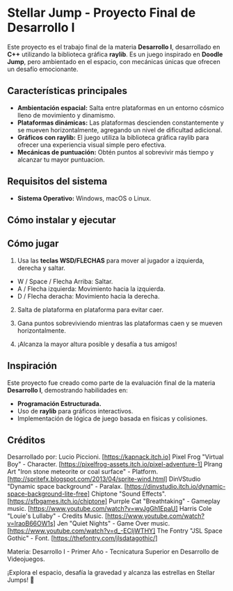 # **Stellar Jump - Proyecto Final de Desarrollo I**

Este proyecto es el trabajo final de la materia **Desarrollo I**, desarrollado en **C++** utilizando la biblioteca gráfica **raylib**. Es un juego inspirado en **Doodle Jump**, pero ambientado en el espacio, con mecánicas únicas que ofrecen un desafío emocionante.

## **Características principales**
- **Ambientación espacial:** Salta entre plataformas en un entorno cósmico lleno de movimiento y dinamismo.
- **Plataformas dinámicas:** Las plataformas descienden constantemente y se mueven horizontalmente, agregando un nivel de dificultad adicional.
- **Gráficos con raylib:** El juego utiliza la biblioteca gráfica raylib para ofrecer una experiencia visual simple pero efectiva.
- **Mecánicas de puntuación:** Obtén puntos al sobrevivir más tiempo y alcanzar tu mayor puntuacion.

## **Requisitos del sistema**
- **Sistema Operativo:** Windows, macOS o Linux.

## **Cómo instalar y ejecutar**



## **Cómo jugar**
1. Usa las **teclas WSD/FLECHAS** para mover al jugador a izquierda, derecha y saltar.
  * W / Space / Flecha Arriba: Saltar.
  * A / Flecha izquierda: Movimiento hacia la izquierda.
  * D / Flecha deracha: Movimiento hacia la derecha.

2. Salta de plataforma en plataforma para evitar caer.
   
4. Gana puntos sobreviviendo mientras las plataformas caen y se mueven horizontalmente.
   
6. ¡Alcanza la mayor altura posible y desafía a tus amigos!

## **Inspiración**
Este proyecto fue creado como parte de la evaluación final de la materia **Desarrollo I**, demostrando habilidades en:
- **Programación Estructurada.**
- Uso de **raylib** para gráficos interactivos.
- Implementación de lógica de juego basada en físicas y colisiones.

## **Créditos**
Desarrollado por: Lucio Piccioni. [https://kapnack.itch.io]
Pixel Frog "Virtual Boy" - Character. [https://pixelfrog-assets.itch.io/pixel-adventure-1]
Plrang Art "Iron stone meteorite or coal surface" - Platform. [http://spritefx.blogspot.com/2013/04/sprite-wind.html]
DinVStudio "Dynamic space background" - Paralax. [https://dinvstudio.itch.io/dynamic-space-background-lite-free]
Chiptone "Sound Effects". [https://sfbgames.itch.io/chiptone]
Purrple Cat "Breathtaking" - Gameplay music. [https://www.youtube.com/watch?v=wvJgGh1EpaU]
Harris Cole "Louie's Lullaby" - Credits Music. [https://www.youtube.com/watch?v=lraoB66OW1s]
Jen "Quiet Nights" - Game Over music. [https://www.youtube.com/watch?v=d_-ECIjWTHY]
The Fontry "JSL Space Gothic" - Font. [https://thefontry.com/jlsdatagothic/]

Materia: Desarrollo I - Primer Año - Tecnicatura Superior en Desarrollo de Videojuegos. 

¡Explora el espacio, desafía la gravedad y alcanza las estrellas en Stellar Jumps! 🚀
